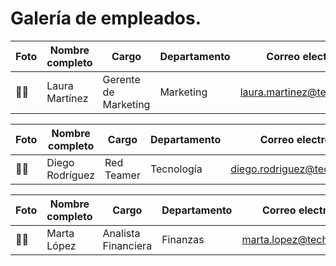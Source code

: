 # Galería de empleados.

| Foto     | Nombre completo     | Cargo                 | Departamento        | Correo electrónico           | Teléfono        |
|----------|---------------------|------------------------|----------------------|-------------------------------|-----------------|
| 🧑‍💼     | Laura Martínez       | Gerente de Marketing   | Marketing            | laura.martinez@technova.com   | +34 600 123 456 |


| Foto     | Nombre completo     | Cargo                 | Departamento        | Correo electrónico           | Teléfono        |
|----------|---------------------|------------------------|----------------------|-------------------------------|-----------------|
| 🧑‍💻     | Diego Rodríguez      | Red Teamer  | Tecnología           | diego.rodriguez@technova.com  | +34 611 234 567 |


| Foto     | Nombre completo     | Cargo                 | Departamento        | Correo electrónico           | Teléfono        |
|----------|---------------------|------------------------|----------------------|-------------------------------|-----------------|
| 👩‍💼     | Marta López          | Analista Financiera    | Finanzas             | marta.lopez@technova.com      | +34 633 456 789 |


